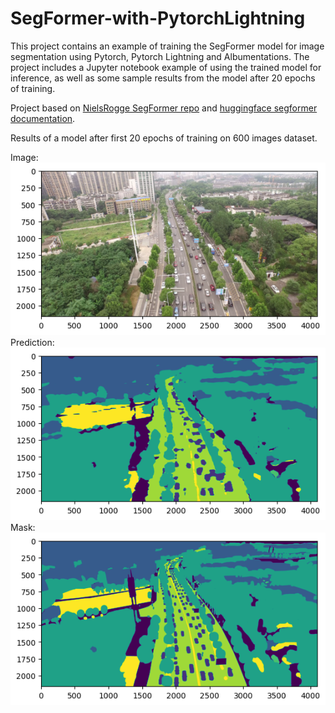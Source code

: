 # SegFormer-with-PytorchLightning

This project contains an example of training the SegFormer model for image segmentation using Pytorch, Pytorch Lightning 
and Albumentations. 
The project includes a Jupyter notebook example of using the trained model for inference, 
as well as some sample results from the model after 20 epochs of training. 

Project based on 
[NielsRogge SegFormer repo](https://github.com/NielsRogge/Transformers-Tutorials/blob/master/SegFormer/README.md)
and [huggingface segformer documentation](https://huggingface.co/docs/transformers/model_doc/segformer).



Results of a model after first 20 epochs of training on 600 images dataset.

Image:
![Image](data/image1.png)
Prediction:
![Image](data/prediction1.png)
Mask:
![Image](data/mask1.png)
